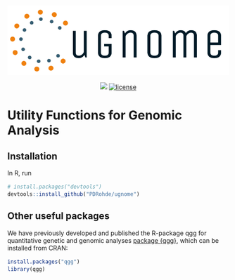 <p align="center">
<img src="https://github.com/PDRohde/ugnome/blob/master/misc/logo.png" >
</p>
<p align="center">
<a href="https://hits.seeyoufarm.com"><img src="https://hits.seeyoufarm.com/api/count/incr/badge.svg?url=https%3A%2F%2Fgithub.com%2FPDRohde%2Fugnome&count_bg=%2379C83D&title_bg=%23555555&icon=&icon_color=%23E7E7E7&title=hits&edge_flat=false"/></a>
<a href="/LICENSE"><img src="https://img.shields.io/badge/license-GPL-blue.svg" alt="license" /></a>
</p>

# Utility Functions for Genomic Analysis

## Installation
In R, run

```r
# install.packages("devtools")
devtools::install_github("PDRohde/ugnome")
```

## Other useful packages
We have previously developed and published the R-package qgg for quantitative genetic and genomic analyses
[package {qgg}](https://academic.oup.com/bioinformatics/article/36/8/2614/5688744), which can be installed from CRAN:
```r
install.packages("qgg")
library(qgg)
```